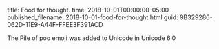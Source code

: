 title: Food for thought.
time: 2018-10-01T00:00:00-05:00
published_filename: 2018-10-01-food-for-thought.html
guid: 9B329286-062D-11E9-A44F-FFEE3F391ACD


The Pile of poo emoji was added to Unicode in Unicode 6.0


